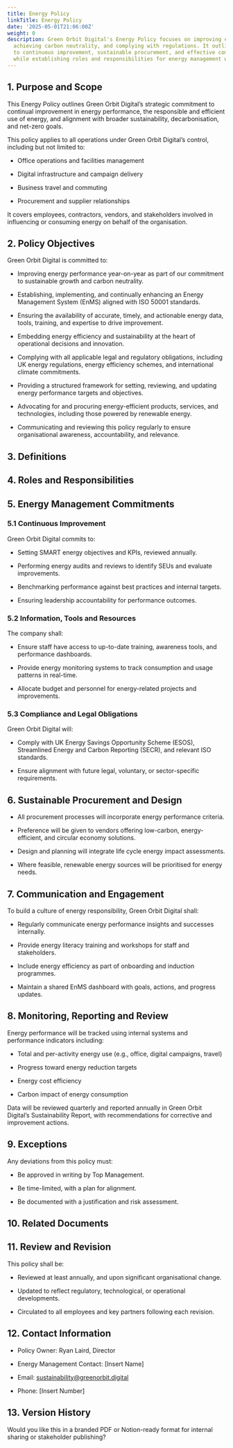 ```yaml
---
title: Energy Policy
linkTitle: Energy Policy
date: '2025-05-01T21:06:00Z'
weight: 0
description: Green Orbit Digital's Energy Policy focuses on improving energy performance,
  achieving carbon neutrality, and complying with regulations. It outlines commitments
  to continuous improvement, sustainable procurement, and effective communication,
  while establishing roles and responsibilities for energy management within the organization.
---
```



<!-- Unsupported block type: table_of_contents -->

<!-- Unsupported block type: divider -->



## 1. Purpose and Scope

This Energy Policy outlines Green Orbit Digital’s strategic commitment to continual improvement in energy performance, the responsible and efficient use of energy, and alignment with broader sustainability, decarbonisation, and net-zero goals.

This policy applies to all operations under Green Orbit Digital’s control, including but not limited to:

- Office operations and facilities management

- Digital infrastructure and campaign delivery

- Business travel and commuting

- Procurement and supplier relationships

It covers employees, contractors, vendors, and stakeholders involved in influencing or consuming energy on behalf of the organisation.

<!-- Unsupported block type: divider -->

## 2. Policy Objectives

Green Orbit Digital is committed to:

- Improving energy performance year-on-year as part of our commitment to sustainable growth and carbon neutrality.

- Establishing, implementing, and continually enhancing an Energy Management System (EnMS) aligned with ISO 50001 standards.

- Ensuring the availability of accurate, timely, and actionable energy data, tools, training, and expertise to drive improvement.

- Embedding energy efficiency and sustainability at the heart of operational decisions and innovation.

- Complying with all applicable legal and regulatory obligations, including UK energy regulations, energy efficiency schemes, and international climate commitments.

- Providing a structured framework for setting, reviewing, and updating energy performance targets and objectives.

- Advocating for and procuring energy-efficient products, services, and technologies, including those powered by renewable energy.

- Communicating and reviewing this policy regularly to ensure organisational awareness, accountability, and relevance.

<!-- Unsupported block type: divider -->

## 3. Definitions

<!-- Unsupported block type: table -->

<!-- Unsupported block type: divider -->

## 4. Roles and Responsibilities

<!-- Unsupported block type: child_database -->

<!-- Unsupported block type: divider -->

## 5. Energy Management Commitments

### 5.1 Continuous Improvement

Green Orbit Digital commits to:

- Setting SMART energy objectives and KPIs, reviewed annually.

- Performing energy audits and reviews to identify SEUs and evaluate improvements.

- Benchmarking performance against best practices and internal targets.

- Ensuring leadership accountability for performance outcomes.

### 5.2 Information, Tools and Resources

The company shall:

- Ensure staff have access to up-to-date training, awareness tools, and performance dashboards.

- Provide energy monitoring systems to track consumption and usage patterns in real-time.

- Allocate budget and personnel for energy-related projects and improvements.

### 5.3 Compliance and Legal Obligations

Green Orbit Digital will:

- Comply with UK Energy Savings Opportunity Scheme (ESOS), Streamlined Energy and Carbon Reporting (SECR), and relevant ISO standards.

- Ensure alignment with future legal, voluntary, or sector-specific requirements.

<!-- Unsupported block type: divider -->

## 6. Sustainable Procurement and Design

- All procurement processes will incorporate energy performance criteria.

- Preference will be given to vendors offering low-carbon, energy-efficient, and circular economy solutions.

- Design and planning will integrate life cycle energy impact assessments.

- Where feasible, renewable energy sources will be prioritised for energy needs.

<!-- Unsupported block type: divider -->

## 7. Communication and Engagement

To build a culture of energy responsibility, Green Orbit Digital shall:

- Regularly communicate energy performance insights and successes internally.

- Provide energy literacy training and workshops for staff and stakeholders.

- Include energy efficiency as part of onboarding and induction programmes.

- Maintain a shared EnMS dashboard with goals, actions, and progress updates.

<!-- Unsupported block type: divider -->

## 8. Monitoring, Reporting and Review

Energy performance will be tracked using internal systems and performance indicators including:

- Total and per-activity energy use (e.g., office, digital campaigns, travel)

- Progress toward energy reduction targets

- Energy cost efficiency

- Carbon impact of energy consumption

Data will be reviewed quarterly and reported annually in Green Orbit Digital’s Sustainability Report, with recommendations for corrective and improvement actions.

<!-- Unsupported block type: divider -->

## 9. Exceptions

Any deviations from this policy must:

- Be approved in writing by Top Management.

- Be time-limited, with a plan for alignment.

- Be documented with a justification and risk assessment.

<!-- Unsupported block type: divider -->

## 10. Related Documents

<!-- Unsupported block type: child_database -->

<!-- Unsupported block type: divider -->

## 11. Review and Revision

This policy shall be:

- Reviewed at least annually, and upon significant organisational change.

- Updated to reflect regulatory, technological, or operational developments.

- Circulated to all employees and key partners following each revision.

<!-- Unsupported block type: divider -->

## 12. Contact Information

- Policy Owner: Ryan Laird, Director

- Energy Management Contact: [Insert Name]

- Email: sustainability@greenorbit.digital

- Phone: [Insert Number]

<!-- Unsupported block type: divider -->

## 13. Version History

<!-- Unsupported block type: table -->

<!-- Unsupported block type: divider -->

Would you like this in a branded PDF or Notion-ready format for internal sharing or stakeholder publishing?